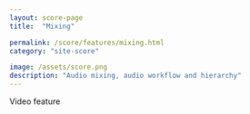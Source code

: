 ```yaml
---
layout: score-page
title:  "Mixing"

permalink: /score/features/mixing.html
category: "site-score"

image: /assets/score.png
description: "Audio mixing, audio workflow and hierarchy"
---
```


Video feature
